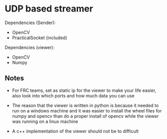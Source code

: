 # UDP based streamer
Dependencies (Sender):
* OpenCV
* PracticalSocket (included)

Dependencies (viewer):
* OpenCV
* Numpy
## Notes
* For FRC teams, set as static ip for the viewer to make your life easier,
 also look into which ports and how much data you can use

* The reason that the viewer is written in python is because it needed
 to run on a windows machine and it was easier to install the wheel files
  for numpy and opencv than do a proper install of opencv while the viewer was running on a linux machine
  
* A c++ implementation of the viewer should not be to difficult
